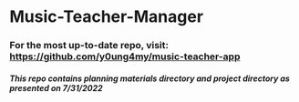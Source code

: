 # Music-Teacher-Manager

### For the most up-to-date repo, visit: https://github.com/y0ung4my/music-teacher-app

#### _This repo contains planning materials directory and project directory as presented on 7/31/2022_
